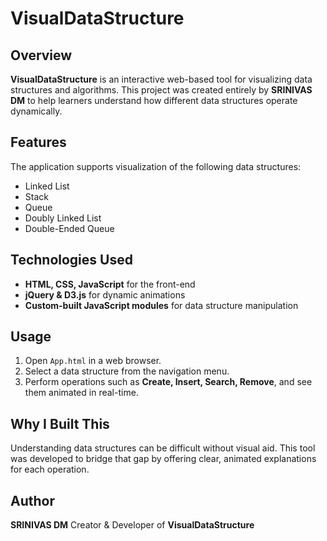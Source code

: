 # VisualDataStructure

## Overview
**VisualDataStructure** is an interactive web-based tool for visualizing data structures and algorithms. This project was created entirely by **SRINIVAS DM** to help learners understand how different data structures operate dynamically.

## Features
The application supports visualization of the following data structures:
- Linked List
- Stack
- Queue
- Doubly Linked List
- Double-Ended Queue 

## Technologies Used
- **HTML, CSS, JavaScript** for the front-end
- **jQuery & D3.js** for dynamic animations
- **Custom-built JavaScript modules** for data structure manipulation

## Usage
1. Open `App.html` in a web browser.
2. Select a data structure from the navigation menu.
3. Perform operations such as **Create, Insert, Search, Remove**, and see them animated in real-time.

## Why I Built This
Understanding data structures can be difficult without visual aid. This tool was developed to bridge that gap by offering clear, animated explanations for each operation.

## Author
**SRINIVAS DM**
Creator & Developer of **VisualDataStructure**  
